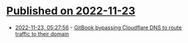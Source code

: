 # [Published on 2022-11-23](index.md)

* [2022-11-23, 05:27:56](https://news.ycombinator.com/item?id=33715575) - [GitBook bypassing Cloudflare DNS to route traffic to their domain](https://community.cloudflare.com/t/dns-updates-issues-with-cloudflare-partners-like-gitbook/341449)
